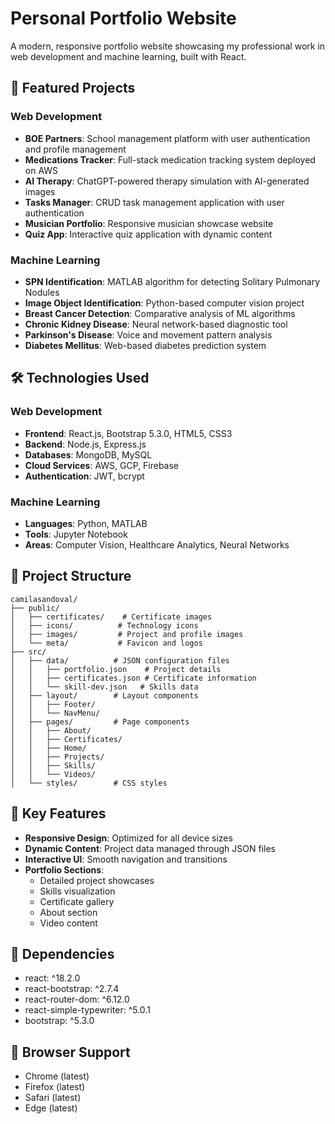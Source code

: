 # Personal Portfolio Website

A modern, responsive portfolio website showcasing my professional work in web development and machine learning, built with React.

## 🚀 Featured Projects

### Web Development
- **BOE Partners**: School management platform with user authentication and profile management
- **Medications Tracker**: Full-stack medication tracking system deployed on AWS
- **AI Therapy**: ChatGPT-powered therapy simulation with AI-generated images
- **Tasks Manager**: CRUD task management application with user authentication
- **Musician Portfolio**: Responsive musician showcase website
- **Quiz App**: Interactive quiz application with dynamic content

### Machine Learning
- **SPN Identification**: MATLAB algorithm for detecting Solitary Pulmonary Nodules
- **Image Object Identification**: Python-based computer vision project
- **Breast Cancer Detection**: Comparative analysis of ML algorithms
- **Chronic Kidney Disease**: Neural network-based diagnostic tool
- **Parkinson's Disease**: Voice and movement pattern analysis
- **Diabetes Mellitus**: Web-based diabetes prediction system

## 🛠️ Technologies Used

### Web Development
- **Frontend**: React.js, Bootstrap 5.3.0, HTML5, CSS3
- **Backend**: Node.js, Express.js
- **Databases**: MongoDB, MySQL
- **Cloud Services**: AWS, GCP, Firebase
- **Authentication**: JWT, bcrypt

### Machine Learning
- **Languages**: Python, MATLAB
- **Tools**: Jupyter Notebook
- **Areas**: Computer Vision, Healthcare Analytics, Neural Networks

## 📁 Project Structure

```
camilasandoval/
├── public/
│   ├── certificates/    # Certificate images
│   ├── icons/          # Technology icons
│   ├── images/         # Project and profile images
│   └── meta/           # Favicon and logos
├── src/
│   ├── data/          # JSON configuration files
│   │   ├── portfolio.json    # Project details
│   │   ├── certificates.json # Certificate information
│   │   └── skill-dev.json   # Skills data
│   ├── layout/        # Layout components
│   │   ├── Footer/
│   │   └── NavMenu/
│   ├── pages/         # Page components
│   │   ├── About/
│   │   ├── Certificates/
│   │   ├── Home/
│   │   ├── Projects/
│   │   ├── Skills/
│   │   └── Videos/
│   └── styles/        # CSS styles
```


## 🔧 Key Features

- **Responsive Design**: Optimized for all device sizes
- **Dynamic Content**: Project data managed through JSON files
- **Interactive UI**: Smooth navigation and transitions
- **Portfolio Sections**:
  - Detailed project showcases
  - Skills visualization
  - Certificate gallery
  - About section
  - Video content

## 🎨 Dependencies

- react: ^18.2.0
- react-bootstrap: ^2.7.4
- react-router-dom: ^6.12.0
- react-simple-typewriter: ^5.0.1
- bootstrap: ^5.3.0

## 📱 Browser Support

- Chrome (latest)
- Firefox (latest)
- Safari (latest)
- Edge (latest)
